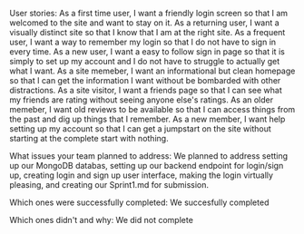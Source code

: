 User stories:
  As a first time user, I want a friendly login screen so that I am welcomed to the site and want to stay on it.
  As a returning user, I want a visually distinct site so that I know that I am at the right site.
  As a frequent user, I want a way to remember my login so that I do not have to sign in every time.
  As a new user, I want a easy to follow sign in page so that it is simply to set up my account and I do not have to struggle to actually get what I want.
  As a site memeber, I want an informational but clean homepage so that I can get the information I want without be bombarded with other distractions.
  As a site visitor, I want a friends page so that I can see what my friends are rating without seeing anyone else's ratings.
  As an older memeber, I want old reviews to be available so that I can access things from the past and dig up things that I remember.
  As a new member, I want help setting up my account so that I can get a jumpstart on the site without starting at the complete start with nothing.

What issues your team planned to address:
  We planned to address setting up our MongoDB databas, setting up our backend endpoint for login/sign up, creating login and sign up user interface, making the login
  virtually pleasing, and creating our Sprint1.md for submission.

Which ones were successfully completed:
  We succesfully completed 

Which ones didn't and why:
  We did not complete 
